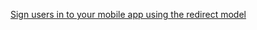 [Sign users in to your mobile app using the redirect model](/docs/guides/sign-into-mobile-app-redirect/ios/main/)
